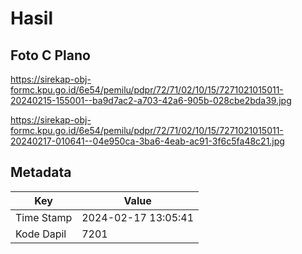 # Hasil

## Foto C Plano

https://sirekap-obj-formc.kpu.go.id/6e54/pemilu/pdpr/72/71/02/10/15/7271021015011-20240215-155001--ba9d7ac2-a703-42a6-905b-028cbe2bda39.jpg

https://sirekap-obj-formc.kpu.go.id/6e54/pemilu/pdpr/72/71/02/10/15/7271021015011-20240217-010641--04e950ca-3ba6-4eab-ac91-3f6c5fa48c21.jpg


## Metadata

| Key        | Value               |
| ---------- | ------------------- |
| Time Stamp | 2024-02-17 13:05:41 |
| Kode Dapil | 7201                |



